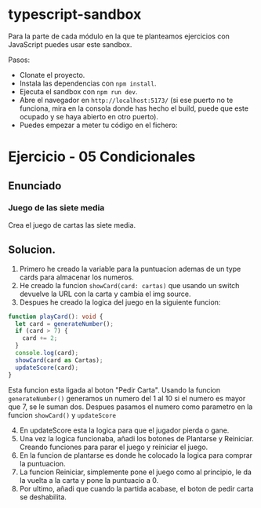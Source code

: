 # typescript-sandbox

Para la parte de cada módulo en la que te planteamos ejercicios con JavaScript puedes usar este sandbox.

Pasos:

- Clonate el proyecto.
- Instala las dependencias con `npm install`.
- Ejecuta el sandbox con `npm run dev`.
- Abre el navegador en `http://localhost:5173/` (si ese puerto no te funciona, mira en la consola donde has hecho el build, puede que este ocupado y se haya abierto en otro puerto).
- Puedes empezar a meter tu código en el fichero:


# Ejercicio - 05 Condicionales
## Enunciado
### Juego de las siete media

Crea el juego de cartas las siete media.

## Solucion.

1. Primero he creado la variable para la puntuacion ademas de un type cards para almacenar los numeros.
2. He creado la funcion ```showCard(card: cartas)``` que usando  un switch devuelve la URL con la carta y cambia el img source.
3. Despues he creado la logica del juego en la siguiente funcion:
```ts
function playCard(): void {
  let card = generateNumber();
  if (card > 7) {
    card += 2;
  }
  console.log(card);
  showCard(card as Cartas);
  updateScore(card);
}
```
Esta funcion esta ligada al boton "Pedir Carta". Usando la funcion ```generateNumber()``` generamos un numero del 1 al 10 si el numero es mayor que 7, se le suman dos. Despues pasamos el numero como parametro en la funcion ```showCard()``` y ```updateScore```

4. En updateScore esta la logica para que el jugador pierda o gane.
5. Una vez la logica funcionaba, añadi los botones de Plantarse y Reiniciar. Creando funciones para parar el juego y reiniciar el juego.
6. En la funcion de plantarse es donde he colocado la logica para comprar la puntuacion.
7. La funcion Reiniciar, simplemente pone el juego como al principio, le da la vuelta a la carta y pone la puntuacio a 0.
8. Por ultimo, añadi que cuando la partida acabase, el boton de pedir carta se deshabilita.

